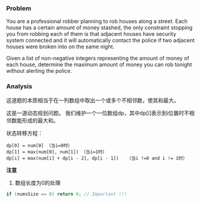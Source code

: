 ### Problem
You are a professional robber planning to rob houses along a street. Each house has a certain amount of money stashed, the only constraint stopping you from robbing each of them is that adjacent houses have security system connected and it will automatically contact the police if two adjacent houses were broken into on the same night.

Given a list of non-negative integers representing the amount of money of each house, determine the maximum amount of money you can rob tonight without alerting the police.

### Analysis
这道题的本质相当于在一列数组中取出一个或多个不相邻数，使其和最大。 

这是一道动态规划问题。 
我们维护一个一位数组dp，其中dp[i]表示到i位置时不相邻数能形成的最大和。 

状态转移方程：
```
dp[0] = num[0] （当i=0时）
dp[1] = max(num[0], num[1]) （当i=1时）
dp[i] = max(num[i] + dp[i - 2], dp[i - 1])   （当i !=0 and i != 1时）
```

**注意**
1. 数组长度为0的处理
``` cpp
if (numsSize == 0) return 0; // Important !!!
```